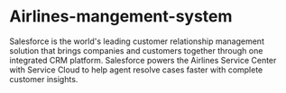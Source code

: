# Airlines-mangement-system
Salesforce is the world's leading customer relationship management solution that brings companies and customers together through one integrated CRM platform. Salesforce powers the Airlines Service Center with Service Cloud to help agent resolve cases faster with complete customer insights.
